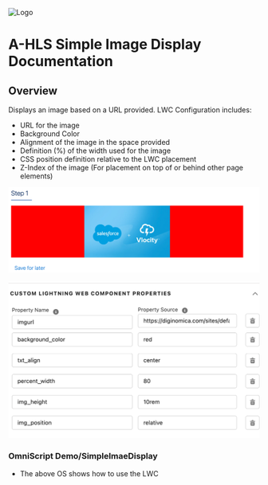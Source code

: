 ![Logo](./images/ahlsbanner.png)

# A-HLS Simple Image Display Documentation

## Overview

Displays an image based on a URL provided.  LWC Configuration includes:

- URL for the image
- Background Color
- Alignment of the image in the space provided
- Definition (%) of the width used for the image
- CSS position definition relative to the LWC placement
- Z-Index of the image (For placement on top of or behind other page elements)

![simpleImageDisplay](./images/simpleImageDisplay.png)



![simpleImageDisplaySetup](./images/simpleImageDisplaySetup.png)



### **OmniScript Demo/SimpleImaeDisplay**

* The above OS shows how to use the LWC

  

